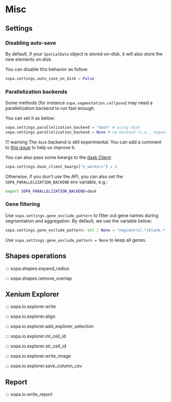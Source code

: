 # Misc

## Settings

### Disabling auto-save

By default, if your `SpatialData` object is stored on-disk, it will also store the new elements on disk.

You can disable this behavior as follow:

```python
sopa.settings.auto_save_on_disk = False
```

### Parallelization backends

Some methods (for instance `sopa.segmentation.cellpose`) may need a parallelization backend to run fast enough.

You can set it as below:

```python
sopa.settings.parallelization_backend = "dask" # using dask
sopa.settings.parallelization_backend = None # no backend (i.e., sequential)
```

!!! warning
    The `dask` backend is still experimental. You can add a comment to [this issue](https://github.com/gustaveroussy/sopa/issues/145) to help us improve it.

You can also pass some kwargs to the [dask Client](https://distributed.dask.org/en/stable/api.html#client):
```python
sopa.settings.dask_client_kwargs["n_workers"] = 4
```

Otherwise, if you don't use the API, you can also set the `SOPA_PARALLELIZATION_BACKEND` env variable, e.g.:
```sh
export SOPA_PARALLELIZATION_BACKEND=dask
```

### Gene filtering

Use `sopa.settings.gene_exclude_pattern` to filter out gene names during segmentation and aggregation. By default, we use the variable below:
```python
sopa.settings.gene_exclude_pattern: str | None = "negcontrol.*|blank.*|antisense.*|unassigned.*|deprecated.*|intergenic.*"
```
Use `sopa.settings.gene_exclude_pattern = None` to keep all genes.

## Shapes operations

::: sopa.shapes.expand_radius

::: sopa.shapes.remove_overlap

## Xenium Explorer

::: sopa.io.explorer.write

::: sopa.io.explorer.align

::: sopa.io.explorer.add_explorer_selection

::: sopa.io.explorer.int_cell_id

::: sopa.io.explorer.str_cell_id

::: sopa.io.explorer.write_image

::: sopa.io.explorer.save_column_csv

## Report

::: sopa.io.write_report
